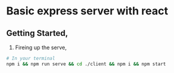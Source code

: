 # Basic express server with react

## Getting Started,

1. Fireing up the serve, 

```sh
# In your terminal
npm i && npm run serve && cd ./client && npm i && npm start
```